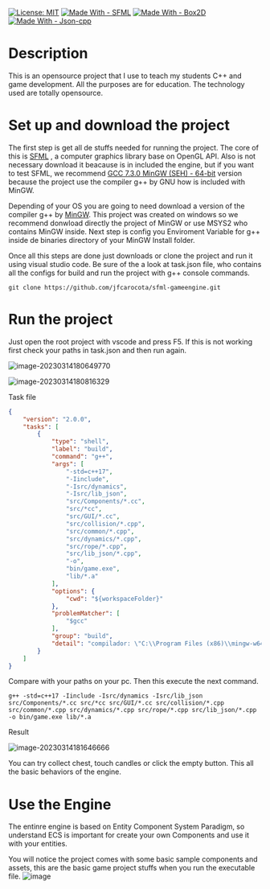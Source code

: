 [![License: MIT](https://img.shields.io/badge/License-MIT-yellow.svg)](https://github.com/jfcarocota/sfml-gameengine/blob/main/LICENSE) 
[![Made With - SFML](https://img.shields.io/badge/Made_With-SFML-2ea44f?logo=%238CC445)](https://www.sfml-dev.org/index.php)
[![Made With - Box2D](https://img.shields.io/static/v1?label=Made+With&message=Box2D&color=%23a72e2f)](https://box2d.org/documentation/md__d_1__git_hub_box2d_docs__f_a_q.html)
[![Made With - Json-cpp](https://img.shields.io/static/v1?label=Made+With&message=Json-cpp&color=blue)](https://github.com/open-source-parsers/jsoncpp)

# Description

This is an opensource project that I use to teach my students C++ and game development. All the purposes are for education. The technology used are totally opensource.

# Set up and download the project

The first step is get all de stuffs needed for running the project. The core of this is [SFML](https://www.sfml-dev.org/download/sfml/2.5.1/) , a computer graphics library base on OpenGL API. Also is not necessary download it beacause is in included the engine, but if you want to test SFML, we recommend [GCC 7.3.0 MinGW (SEH) - 64-bit](https://www.sfml-dev.org/files/SFML-2.5.1-windows-gcc-7.3.0-mingw-64-bit.zip) version because the project use the compiler g++ by GNU how is included with MinGW.

Depending of your OS you are going to need download a version of the compiler g++ by [MinGW](https://www.mingw-w64.org/downloads/). This project was created on windows so we recommend donwload directly the project of MinGW or use MSYS2 who contains MinGW inside. Next step is config you Enviroment Variable for g++ inside de binaries directory of your MinGW Install folder.

Once all this steps are done just downloads or clone the project and run it using visual studio code. Be sure of the a look at task.json file, who contains all the configs for build and run the project with g++ console commands.

`git clone https://github.com/jfcarocota/sfml-gameengine.git`

# Run the project

Just open the root project with vscode and press F5. If this is not working first check your paths in task.json and then run again.

![image-20230314180649770](https://user-images.githubusercontent.com/6539267/225180512-2786fb37-387d-46e6-bc9d-95bdddcd1758.png)

![image-20230314180816329](https://user-images.githubusercontent.com/6539267/225180538-3bd709bc-fd06-4c0f-abdb-8e0f8e643ab1.png)

Task file

```json
{
	"version": "2.0.0",
	"tasks": [
		{
			"type": "shell",
			"label": "build",
			"command": "g++",
			"args": [
				"-std=c++17",
				"-Iinclude",
				"-Isrc/dynamics",
				"-Isrc/lib_json",
				"src/Components/*.cc",
				"src/*cc",
				"src/GUI/*.cc",
				"src/collision/*.cpp",
				"src/common/*.cpp",
				"src/dynamics/*.cpp",
				"src/rope/*.cpp",
				"src/lib_json/*.cpp",
				"-o",
				"bin/game.exe",
				"lib/*.a"
			],
			"options": {
				"cwd": "${workspaceFolder}"
			},
			"problemMatcher": [
				"$gcc"
			],
			"group": "build",
			"detail": "compilador: \"C:\\Program Files (x86)\\mingw-w64\\mingw32\\bin\\g++.exe\""
		}
	]
}
```

Compare with your paths on your pc. Then this execute the next command.

`g++ -std=c++17 -Iinclude -Isrc/dynamics -Isrc/lib_json src/Components/*.cc src/*cc src/GUI/*.cc src/collision/*.cpp src/common/*.cpp src/dynamics/*.cpp src/rope/*.cpp src/lib_json/*.cpp -o bin/game.exe lib/*.a `

Result

![image-20230314181646666](https://user-images.githubusercontent.com/6539267/225180566-bb00bfec-9af7-41f7-8c2e-d66294822fa3.png)

You can try collect chest, touch candles or click the empty button. This all the basic behaviors of the engine.

# Use the Engine

The entinre engine is based on Entity Component System Paradigm, so understand ECS is important for create your own Components and use it with your entities.

You will notice the project comes with some basic sample components and assets, this are the basic game project stuffs when you run the executable file.
![image](https://user-images.githubusercontent.com/6539267/226077642-8dea029c-6c46-403c-98e4-b6136c587074.png)
